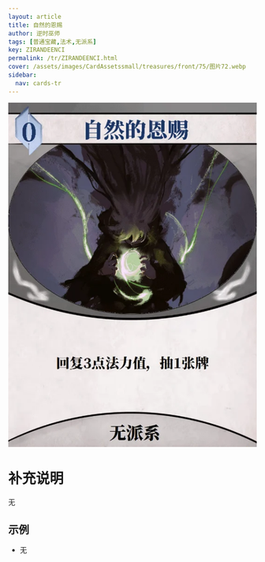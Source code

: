 ```yaml
---
layout: article
title: 自然的恩赐
author: 逆时巫师
tags: [普通宝藏,法术,无派系]
key: ZIRANDEENCI
permalink: /tr/ZIRANDEENCI.html
cover: /assets/images/CardAssetssmall/treasures/front/75/图片72.webp
sidebar:
  nav: cards-tr
---
```

![](/assets/images/CardAssets/treasures/front/75/图片72.webp)

# 补充说明

无

## 示例
* 无